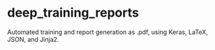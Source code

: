 # deep_training_reports
Automated training and report generation as .pdf, using Keras, LaTeX, JSON, and Jinja2. 
